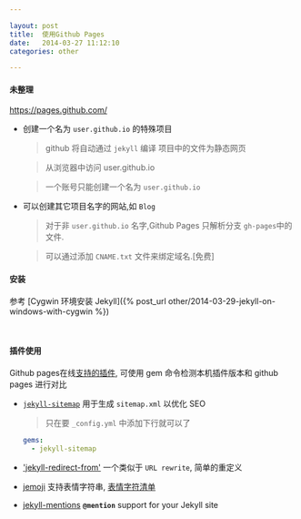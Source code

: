 ```yaml
---

layout: post
title:  使用Github Pages
date:   2014-03-27 11:12:10
categories: other

---
```


#### 未整理 

 https://pages.github.com/

 * 创建一个名为 `user.github.io` 的特殊项目

	> github 将自动通过 `jekyll` 编译 项目中的文件为静态网页
	
	> 从浏览器中访问 user.github.io
	
	> 一个账号只能创建一个名为 `user.github.io`
	
 * 可以创建其它项目名字的网站,如 `Blog`

	> 对于非 `user.github.io` 名字,Github Pages 只解析分支 `gh-pages`中的文件.
	
	> 可以通过添加 `CNAME.txt` 文件来绑定域名.[免费]
	
	
<!-- more -->
#### 安装 

 参考 [Cygwin 环境安装 Jekyll]({% post_url other/2014-03-29-jekyll-on-windows-with-cygwin %})

<br />

#### 插件使用

 Github pages在线[支持的插件](https://pages.github.com/versions/), 可使用 gem 命令检测本机插件版本和 github pages 进行对比

 * [`jekyll-sitemap`](https://github.com/jekyll/jekyll-sitemap) 用于生成 `sitemap.xml` 以优化 SEO

	> 只在要 `_config.yml` 中添加下行就可以了
	```yml
	gems:
	  - jekyll-sitemap
	```


 * ['jekyll-redirect-from'](https://github.com/jekyll/jekyll-redirect-from) 一个类似于 `URL rewrite`, 简单的重定义 

 * [jemoji](https://github.com/jekyll/jemoji) 支持表情字符串, [表情字符清单](http://www.emoji-cheat-sheet.com/)

 * [jekyll-mentions](https://github.com/jekyll/jekyll-mentions) **`@mention`** support for your Jekyll site
